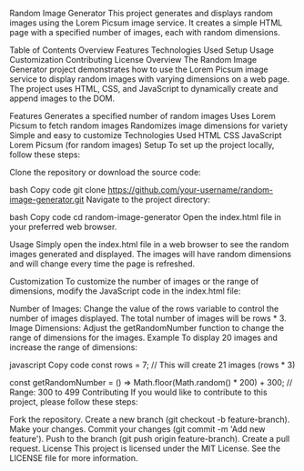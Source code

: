 Random Image Generator
This project generates and displays random images using the Lorem Picsum image service. It creates a simple HTML page with a specified number of images, each with random dimensions.

Table of Contents
Overview
Features
Technologies Used
Setup
Usage
Customization
Contributing
License
Overview
The Random Image Generator project demonstrates how to use the Lorem Picsum image service to display random images with varying dimensions on a web page. The project uses HTML, CSS, and JavaScript to dynamically create and append images to the DOM.

Features
Generates a specified number of random images
Uses Lorem Picsum to fetch random images
Randomizes image dimensions for variety
Simple and easy to customize
Technologies Used
HTML
CSS
JavaScript
Lorem Picsum (for random images)
Setup
To set up the project locally, follow these steps:

Clone the repository or download the source code:

bash
Copy code
git clone https://github.com/your-username/random-image-generator.git
Navigate to the project directory:

bash
Copy code
cd random-image-generator
Open the index.html file in your preferred web browser.

Usage
Simply open the index.html file in a web browser to see the random images generated and displayed. The images will have random dimensions and will change every time the page is refreshed.

Customization
To customize the number of images or the range of dimensions, modify the JavaScript code in the index.html file:

Number of Images: Change the value of the rows variable to control the number of images displayed. The total number of images will be rows * 3.
Image Dimensions: Adjust the getRandomNumber function to change the range of dimensions for the images.
Example
To display 20 images and increase the range of dimensions:

javascript
Copy code
const rows = 7; // This will create 21 images (rows * 3)

const getRandomNumber = () => Math.floor(Math.random() * 200) + 300; // Range: 300 to 499
Contributing
If you would like to contribute to this project, please follow these steps:

Fork the repository.
Create a new branch (git checkout -b feature-branch).
Make your changes.
Commit your changes (git commit -m 'Add new feature').
Push to the branch (git push origin feature-branch).
Create a pull request.
License
This project is licensed under the MIT License. See the LICENSE file for more information.
